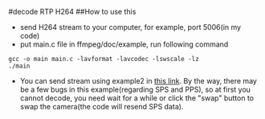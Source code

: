 #decode RTP H264
##How to use this
* send H264 stream to your computer, for example, port 5006(in my code)  
* put main.c file in ffmpeg/doc/example, run following command

```
gcc -o main main.c -lavformat -lavcodec -lswscale -lz
./main
```
* You can send stream using example2 in [this link](https://github.com/fyhertz/libstreaming-examples). By the way, there may be a few bugs in this example(regarding SPS and PPS), so at first you cannot decode, you need wait for a while or click the "swap" button to swap the camera(the code will resend SPS data).
